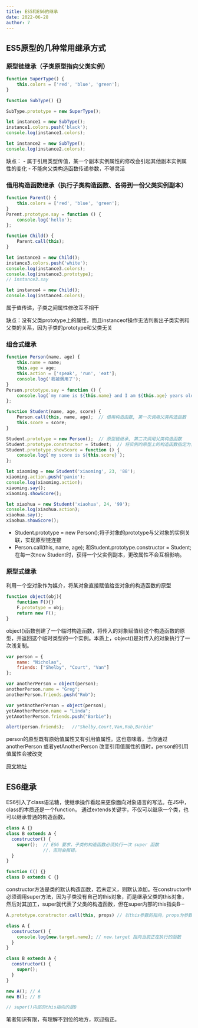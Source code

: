 ```yaml
---
title: ES5和ES6的继承
date: 2022-06-28
author: 7
---
```

## ES5原型的几种常用继承方式
### 原型链继承（子类原型指向父类实例）
```js
function SuperType() {
    this.colors = ['red', 'blue', 'green'];
}

function SubType() {}

SubType.prototype = new SuperType();

let instance1 = new SubType();
instance1.colors.push('black');
console.log(instance1.colors);

let instance2 = new SubType();
console.log(instance2.colors);
```
缺点：
	- 属于引用类型传值，某一个副本实例属性的修改会引起其他副本实例属性的变化
	- 不能向父类构造函数传递参数，不够灵活

### 借用构造函数继承（执行子类构造函数、各得到一份父类实例副本）
```js
function Parent() {
    this.colors = ['red', 'blue', 'green'];
}
Parent.prototype.say = function () {
    console.log('hello');
};

function Child() {
    Parent.call(this);
}

let instance3 = new Child();
instance3.colors.push('white');
console.log(instance3.colors);
console.log(instance3.prototype);
// instance3.say

let instance4 = new Child();
console.log(instance4.colors);
```
属于值传递，子类之间属性修改互不相干

缺点：没有父类prototype上的属性，而且instanceof操作无法判断出子类实例和父类的关系，因为子类的prototype和父类无关

### 组合式继承
```js
function Person(name, age) {
    this.name = name;
    this.age = age;
    this.action = ['speak', 'run', 'eat'];
    console.log('我被调用了');
}
Person.prototype.say = function () {
    console.log(`my name is ${this.name} and I am ${this.age} years old!`);
};

function Student(name, age, score) {
    Person.call(this, name, age);  // 借用构造函数, 第一次调用父类构造函数
    this.score = score;
}

Student.prototype = new Person();  // 原型链继承, 第二次调用父类构造函数
Student.prototype.constructor = Student;  // 将实例的原型上的构造函数指定为当前子类的构造函数
Student.prototype.showScore = function () {
    console.log(`my score is ${this.score}`);
};

let xiaoming = new Student('xiaoming', 23, '88');
xiaoming.action.push('panio');
console.log(xiaoming.action);
xiaoming.say();
xiaoming.showScore();

let xiaohua = new Student('xiaohua', 24, '99');
console.log(xiaohua.action);
xiaohua.say();
xiaohua.showScore();
```
- Student.prototype = new Person();将子对象的prototype与父对象的实例关联，实现原型链连接
- Person.call(this, name, age); 和Student.prototype.constructor = Student; 在每一次new Student时，获得一个父实例副本，更改属性不会互相影响。

### 原型式继承
利用一个空对象作为媒介，将某对象直接赋值给空对象的构造函数的原型
```js
function object(obj){
    function F(){}
    F.prototype = obj;
    return new F();
}
```
object()函数创建了一个临时构造函数，将传入的对象赋值给这个构造函数的原型，并返回这个临时类型的一个实例。本质上，object()是对传入的对象执行了一次浅复制。
```js
var person = {
    name: "Nicholas",
    friends: ["Shelby", "Court", "Van"]
};

var anotherPerson = object(person);
anotherPerson.name = "Greg";
anotherPerson.friends.push("Rob");

var yetAnotherPerson = object(person);
yetAnotherPerson.name = "Linda";
yetAnotherPerson.friends.push("Barbie");

alert(person.friends);   //"Shelby,Court,Van,Rob,Barbie"
```
person的原型既有原始值属性又有引用值属性。这也意味着，当你通过anotherPerson 或者yetAnotherPerson 改变引用值属性的值时，person的引用值属性会被改变


[原文地址](https://www.jianshu.com/p/72fea052ed05)

## ES6继承
ES6引入了class语法糖，使继承操作看起来更像面向对象语言的写法。在JS中，class的本质还是一个function。
通过extends关键字，不仅可以继承一个类，也可以继承普通的构造函数。
```js
class A {}
class B extends A {
  constructor() {
    super();  // ES6 要求，子类的构造函数必须执行一次 super 函数
    		  //，否则会报错。
  }
}

function C() {}
class D extends C {}
```

constructor方法是类的默认构造函数，若未定义，则默认添加。在constructor中必须调用super方法，因为子类没有自己的this对象，而是继承父类的this对象，然后对其加工，super就代表了父类的构造函数，但在super内部的this指向B···
```js
A.prototype.constructor.call(this, props) // 以this参数的指向，props为参数执行A
```

```js
class A {
  constructor() {
    console.log(new.target.name); // new.target 指向当前正在执行的函数
  }
}

class B extends A {
  constructor() {
    super();
  }
}

new A(); // A
new B(); // B

// super()内部的this指向的是B
```
笔者知识有限，有理解不到位的地方，欢迎指正。